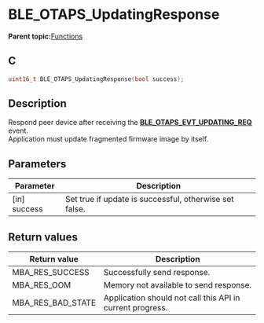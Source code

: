 # BLE\_OTAPS\_UpdatingResponse

**Parent topic:**[Functions](GUID-95AA5A7D-9316-4F7D-9AB8-839345072AEA.md)

## C

```c
uint16_t BLE_OTAPS_UpdatingResponse(bool success);
```

## Description

Respond peer device after receiving the **[BLE\_OTAPS\_EVT\_UPDATING\_REQ](GUID-F3177CD0-E008-4DCD-AA8E-40F6DC495A8A.md)** event.<br />Application must update fragmented firmware image by itself.

## Parameters

|Parameter|Description|
|---------|-----------|
|\[in\] success|Set true if update is successful, otherwise set false.|

## Return values

|Return value|Description|
|------------|-----------|
|MBA\_RES\_SUCCESS|Successfully send response.|
|MBA\_RES\_OOM|Memory not available to send response.|
|MBA\_RES\_BAD\_STATE|Application should not call this API in current progress.|

